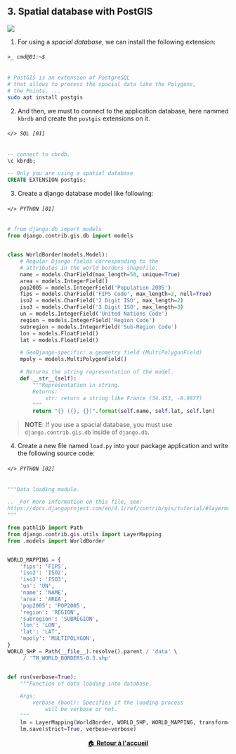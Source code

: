 ## 3. Spatial database with PostGIS
![](https://img.shields.io/badge/lastest-2023--05--09-success)

1. For using a *spacial database*, we can install the following extension:

###### `>_ cmd@01:~$`
```sh
# PostGIS is an extension of PostgreSQL
# that allows to process the spacial data like the Polygons,
# the Points, ...
sudo apt install postgis
```

2. And then, we must to connect to the application database,
here nammed `kbrdb` and create the `postgis` extensions on it.

###### `</> SQL [01]`
```sql
-- connect to cbrdb.
\c kbrdb;

-- Only you are using a spatial database
CREATE EXTENSION postgis;
```

3. Create a django database model like following:

###### `</> PYTHON [01]`
```python
# from django.db import models
from django.contrib.gis.db import models


class WorldBorder(models.Model):
    # Regular Django fields corresponding to the
    # attributes in the world borders shapefile.
    name = models.CharField(max_length=50, unique=True)
    area = models.IntegerField()
    pop2005 = models.IntegerField('Population 2005')
    fips = models.CharField('FIPS Code', max_length=2, null=True)
    iso2 = models.CharField('2 Digit ISO', max_length=2)
    iso3 = models.CharField('3 Digit ISO', max_length=3)
    un = models.IntegerField('United Nations Code')
    region = models.IntegerField('Region Code')
    subregion = models.IntegerField('Sub-Region Code')
    lon = models.FloatField()
    lat = models.FloatField()

    # GeoDjango-specific: a geometry field (MultiPolygonField)
    mpoly = models.MultiPolygonField()

    # Returns the string representation of the model.
    def __str__(self):
        """Representation in string.
        Returns:
            str: return a string like France (34.453, -8.9877)
        """
        return "{} ({}, {})".format(self.name, self.lat, self.lon)

```

> **NOTE**: If you use a spacial database, you must use
> `django.contrib.gis.db` inside of `django.db`.

4. Create a new file named `load.py` into your package application and write
the following source code:

###### `</> PYTHON [02]`
```python
"""Data loading module.

.. _For more information on this file, see:
https://docs.djangoproject.com/en/4.1/ref/contrib/gis/tutorial/#layermapping
"""

from pathlib import Path
from django.contrib.gis.utils import LayerMapping
from .models import WorldBorder


WORLD_MAPPING = {
    'fips': 'FIPS',
    'iso2': 'ISO2',
    'iso3': 'ISO3',
    'un': 'UN',
    'name': 'NAME',
    'area': 'AREA',
    'pop2005': 'POP2005',
    'region': 'REGION',
    'subregion': 'SUBREGION',
    'lon': 'LON',
    'lat': 'LAT',
    'mpoly': 'MULTIPOLYGON',
}
WORLD_SHP = Path(__file__).resolve().parent / 'data' \
     / 'TM_WORLD_BORDERS-0.3.shp'


def run(verbose=True):
    """Function of data loading into database.

    Args:
        verbose (bool): Specifies if the loading process 
            will be verbose or not.
    """
    lm = LayerMapping(WorldBorder, WORLD_SHP, WORLD_MAPPING, transform=False)
    lm.save(strict=True, verbose=verbose)

```


<div align="center">

[:house: **Retour à l'accueil**](../README.md)

</div>
